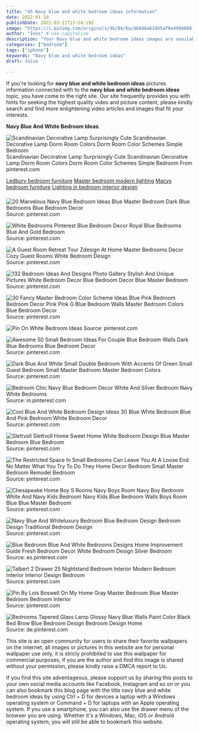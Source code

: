```yaml
---
title: "45 Navy blue and white bedroom ideas information"
date: 2022-01-19
publishDate: 2022-03-11T11:24:19Z
image: "https://i.pinimg.com/originals/db/84/8a/db848a62db5af9e49980881acf9fc7a7.jpg"
author: "Ines" # use capitalize
description: "Your Navy blue and white bedroom ideas images are available. Navy blue and white bedroom ideas are a topic that is being searched for and liked by netizens today. You can Find and Download the Navy blue and white bedroom ideas files here. Get all free vectors."
categories: ["bedroom"]
tags: ["iphone"]
keywords: "Navy blue and white bedroom ideas"
draft: false

---
```


If you're looking for **navy blue and white bedroom ideas** pictures information connected with to the **navy blue and white bedroom ideas** topic, you have come to the right  site.  Our site frequently  provides you with  hints  for seeking  the highest  quality video and picture  content, please kindly search and find more enlightening video articles and images  that fit your interests.

**Navy Blue And White Bedroom Ideas**. 

![Scandinavian Decorative Lamp Surprisingly Cute Scandinavian Decorative Lamp Dorm Room Colors Dorm Room Color Schemes Simple Bedroom](https://i.pinimg.com/564x/60/3e/db/603edbb45cd7886ae06a91dd85d4a14d.jpg "Scandinavian Decorative Lamp Surprisingly Cute Scandinavian Decorative Lamp Dorm Room Colors Dorm Room Color Schemes Simple Bedroom")
Scandinavian Decorative Lamp Surprisingly Cute Scandinavian Decorative Lamp Dorm Room Colors Dorm Room Color Schemes Simple Bedroom From pinterest.com

[Ledbury bedroom furniture](/ledbury-bedroom-furniture/)
[Master bedroom modern lighting](/master-bedroom-modern-lighting/)
[Macys bedroom furniture](/macys-bedroom-furniture/)
[Lighting in bedroom interior design](/lighting-in-bedroom-interior-design/)



### 

 


![20 Marvelous Navy Blue Bedroom Ideas Blue Master Bedroom Dark Blue Bedrooms Blue Bedroom Decor](https://i.pinimg.com/originals/16/bd/47/16bd47e914497ee686b456be1473c793.jpg "20 Marvelous Navy Blue Bedroom Ideas Blue Master Bedroom Dark Blue Bedrooms Blue Bedroom Decor")
Source: pinterest.com

 

![White Bedrooms Pinterest Blue Bedroom Decor Royal Blue Bedrooms Blue And Gold Bedroom](https://i.pinimg.com/564x/43/96/63/439663693bf9fb8362ea623da7f09b9e.jpg "White Bedrooms Pinterest Blue Bedroom Decor Royal Blue Bedrooms Blue And Gold Bedroom")
Source: pinterest.com

 

![A Guest Room Retreat Tour Zdesign At Home Master Bedrooms Decor Cozy Guest Rooms White Bedroom Design](https://i.pinimg.com/originals/ec/c5/cb/ecc5cbb1b6666e821427be49903b110a.jpg "A Guest Room Retreat Tour Zdesign At Home Master Bedrooms Decor Cozy Guest Rooms White Bedroom Design")
Source: pinterest.com

 

![132 Bedroom Ideas And Designs Photo Gallery Stylish And Unique Pictures White Bedroom Decor Blue Bedroom Decor Blue Master Bedroom](https://i.pinimg.com/originals/3d/dd/b1/3dddb1c224f951f2b94daeef14590d0c.jpg "132 Bedroom Ideas And Designs Photo Gallery Stylish And Unique Pictures White Bedroom Decor Blue Bedroom Decor Blue Master Bedroom")
Source: pinterest.com

 

![30 Fancy Master Bedroom Color Scheme Ideas Blue Pink Bedroom Bedroom Decor Pink Pink G Blue Bedroom Walls Master Bedroom Colors Blue Bedroom Decor](https://i.pinimg.com/originals/de/9c/78/de9c78ea90c44b14c61ca74ddbb749be.jpg "30 Fancy Master Bedroom Color Scheme Ideas Blue Pink Bedroom Bedroom Decor Pink Pink G Blue Bedroom Walls Master Bedroom Colors Blue Bedroom Decor")
Source: pinterest.com

 

![Pin On White Bedroom Ideas](https://i.pinimg.com/736x/d7/19/67/d71967a89e24bc7cecf08a200bbc56db.jpg "Pin On White Bedroom Ideas")
Source: pinterest.com

 

![Awesome 50 Small Bedroom Ideas For Couple Blue Bedroom Walls Dark Blue Bedrooms Blue Bedroom Decor](https://i.pinimg.com/originals/0c/1b/b3/0c1bb35e927460d8b5b9a39a5f1c757a.jpg "Awesome 50 Small Bedroom Ideas For Couple Blue Bedroom Walls Dark Blue Bedrooms Blue Bedroom Decor")
Source: pinterest.com

 

![Dark Blue And White Small Double Bedroom With Accents Of Green Small Guest Bedroom Small Master Bedroom Master Bedroom Colors](https://i.pinimg.com/originals/36/23/4c/36234c2a3dbdbdefb2db08ae74f97ead.jpg "Dark Blue And White Small Double Bedroom With Accents Of Green Small Guest Bedroom Small Master Bedroom Master Bedroom Colors")
Source: pinterest.com

 

![Bedroom Chic Navy Blue Bedroom Decor White And Silver Bedroom Navy White Bedrooms](https://i.pinimg.com/originals/a9/31/ee/a931eecc8f562583c6190997bfe57200.jpg "Bedroom Chic Navy Blue Bedroom Decor White And Silver Bedroom Navy White Bedrooms")
Source: in.pinterest.com

 

![Cool Blue And White Bedroom Design Ideas 30 Blue White Bedroom Blue And Pink Bedroom White Bedroom Decor](https://i.pinimg.com/originals/a9/cb/ac/a9cbac8b473938b42499f007996b36bc.jpg "Cool Blue And White Bedroom Design Ideas 30 Blue White Bedroom Blue And Pink Bedroom White Bedroom Decor")
Source: pinterest.com

 

![Slettvoll Slettvoll Home Sweet Home White Bedroom Design Blue Master Bedroom Blue Bedroom](https://i.pinimg.com/originals/5d/4a/ae/5d4aaeef6a6511a05a3b244327b8945f.jpg "Slettvoll Slettvoll Home Sweet Home White Bedroom Design Blue Master Bedroom Blue Bedroom")
Source: pinterest.com

 

![The Restricted Space In Small Bedrooms Can Leave You At A Loose End No Matter What You Try To Do They Home Decor Bedroom Small Master Bedroom Remodel Bedroom](https://i.pinimg.com/736x/29/31/8a/29318add4e89db4545866492a68adddf.jpg "The Restricted Space In Small Bedrooms Can Leave You At A Loose End No Matter What You Try To Do They Home Decor Bedroom Small Master Bedroom Remodel Bedroom")
Source: pinterest.com

 

![Chesapeake Home Boy S Rooms Navy Boys Room Navy Boy Bedroom White And Navy Kids Bedroom Navy Kids Blue Bedroom Walls Boys Room Blue Blue Master Bedroom](https://i.pinimg.com/originals/32/68/3f/32683f7f9e95065a6f821e1c6df35667.jpg "Chesapeake Home Boy S Rooms Navy Boys Room Navy Boy Bedroom White And Navy Kids Bedroom Navy Kids Blue Bedroom Walls Boys Room Blue Blue Master Bedroom")
Source: pinterest.com

 

![Navy Blue And Whiteluxury Bedroom Blue Bedroom Design Bedroom Design Traditional Bedroom Design](https://i.pinimg.com/originals/c1/7e/46/c17e4630ab407f97963c9af33f488c46.jpg "Navy Blue And Whiteluxury Bedroom Blue Bedroom Design Bedroom Design Traditional Bedroom Design")
Source: pinterest.com

 

![Blue Bedroom Blue And White Bedrooms Designs Home Improvement Guide Fresh Bedroom Decor White Bedroom Design Silver Bedroom](https://i.pinimg.com/originals/46/92/ca/4692cac5dfb3f3a7e705e03b4d907101.jpg "Blue Bedroom Blue And White Bedrooms Designs Home Improvement Guide Fresh Bedroom Decor White Bedroom Design Silver Bedroom")
Source: es.pinterest.com

 

![Talbert 2 Drawer 25 Nightstand Bedroom Interior Modern Bedroom Interior Interior Design Bedroom](https://i.pinimg.com/564x/70/87/40/7087403d9ae1fc41020ec6312145668a.jpg "Talbert 2 Drawer 25 Nightstand Bedroom Interior Modern Bedroom Interior Interior Design Bedroom")
Source: pinterest.com

 

![Pin By Lois Boswell On My Home Gray Master Bedroom Blue Master Bedroom Bedroom Interior](https://i.pinimg.com/originals/c3/76/ec/c376ec3196ae35be7c04f83217c77c5a.jpg "Pin By Lois Boswell On My Home Gray Master Bedroom Blue Master Bedroom Bedroom Interior")
Source: pinterest.com

 

![Bedrooms Tapered Glass Lamp Glossy Navy Blue Walls Paint Color Black Bed Brow Blue Bedroom Design Bedroom Design Home](https://i.pinimg.com/originals/db/84/8a/db848a62db5af9e49980881acf9fc7a7.jpg "Bedrooms Tapered Glass Lamp Glossy Navy Blue Walls Paint Color Black Bed Brow Blue Bedroom Design Bedroom Design Home")
Source: de.pinterest.com

 

This site is an open community for users to share their favorite wallpapers on the internet, all images or pictures in this website are for personal wallpaper use only, it is stricly prohibited to use this wallpaper for commercial purposes, if you are the author and find this image is shared without your permission, please kindly raise a DMCA report to Us.

If you find this site adventageous, please support us by sharing this posts to your own social media accounts like Facebook, Instagram and so on or you can also bookmark this blog page with the title navy blue and white bedroom ideas by using Ctrl + D for devices a laptop with a Windows operating system or Command + D for laptops with an Apple operating system. If you use a smartphone, you can also use the drawer menu of the browser you are using. Whether it's a Windows, Mac, iOS or Android operating system, you will still be able to bookmark this website.
